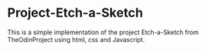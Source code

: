 # Project-Etch-a-Sketch

This is a simple implementation of the project Etch-a-Sketch from TheOdinProject using html, css and Javascript.
